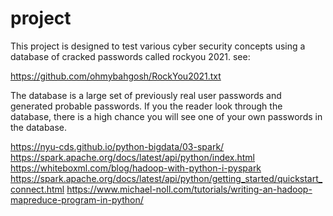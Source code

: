 # project
This project is designed to test various cyber security concepts using
a database of cracked passwords called rockyou 2021.
see:

https://github.com/ohmybahgosh/RockYou2021.txt

The database is a large set of previously real user passwords and
generated probable passwords. If you the reader look through the
database, there is a high chance you will see one of your own
passwords in the database.


https://nyu-cds.github.io/python-bigdata/03-spark/
https://spark.apache.org/docs/latest/api/python/index.html
https://whiteboxml.com/blog/hadoop-with-python-i-pyspark
https://spark.apache.org/docs/latest/api/python/getting_started/quickstart_connect.html
https://www.michael-noll.com/tutorials/writing-an-hadoop-mapreduce-program-in-python/

